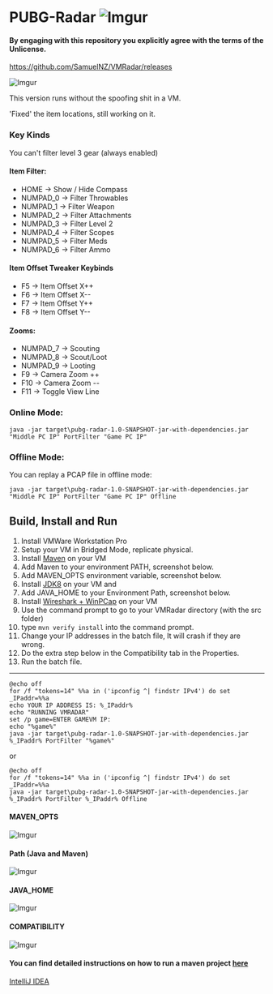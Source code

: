 # PUBG-Radar ![Imgur](https://i.imgur.com/n3JtN5d.png)

#### By engaging with this repository you explicitly agree with the terms of the Unlicense.

https://github.com/SamuelNZ/VMRadar/releases

![Imgur](https://i.imgur.com/Pc7foHp.gif)

This version runs without the spoofing shit in a VM.

'Fixed' the item locations, still working on it.

### Key Kinds
You can't filter level 3 gear (always enabled)

#### Item Filter:
* HOME -> Show / Hide Compass
* NUMPAD_0 -> Filter Throwables
* NUMPAD_1 -> Filter Weapon
* NUMPAD_2 -> Filter Attachments
* NUMPAD_3 -> Filter Level 2
* NUMPAD_4 -> Filter Scopes
* NUMPAD_5 -> Filter Meds
* NUMPAD_6 -> Filter Ammo

#### Item Offset Tweaker Keybinds
* F5 -> Item Offset X++
* F6 -> Item Offset X--
* F7 -> Item Offset Y++
* F8 -> Item Offset Y--

#### Zooms:
* NUMPAD_7 -> Scouting
* NUMPAD_8 -> Scout/Loot
* NUMPAD_9 -> Looting
* F9 ->  Camera Zoom ++
* F10 -> Camera Zoom --
* F11 -> Toggle View Line


### Online Mode:
`java -jar target\pubg-radar-1.0-SNAPSHOT-jar-with-dependencies.jar "Middle PC IP" PortFilter "Game PC IP"`

### Offline Mode:
You can replay a PCAP file in offline mode:

`java -jar target\pubg-radar-1.0-SNAPSHOT-jar-with-dependencies.jar "Middle PC IP" PortFilter "Game PC IP" Offline`


## Build, Install and Run

1. Install VMWare Workstation Pro
2. Setup your VM in Bridged Mode, replicate physical.
3. Install [Maven](https://maven.apache.org/install.html) on your VM
4. Add Maven to your environment PATH, screenshot below.
4. Add MAVEN_OPTS environment variable, screenshot below.
4. Install [JDK8](http://www.oracle.com/technetwork/java/javase/downloads/jdk8-downloads-2133151.html) on your VM and 
5. Add JAVA_HOME to your Environment Path, screenshot below.
5. Install [Wireshark + WinPCap](https://www.wireshark.org/) on your VM
6. Use the command prompt to go to your VMRadar directory (with the src folder)
7. type `mvn verify install` into the command prompt.
6. Change your IP addresses in the batch file, It will crash if they are wrong.
7. Do the extra step below in the Compatibility tab in the Properties.
8. Run the batch file.

----------------- 

```
@echo off
for /f "tokens=14" %%a in ('ipconfig ^| findstr IPv4') do set _IPaddr=%%a
echo YOUR IP ADDRESS IS: %_IPaddr%
echo "RUNNING VMRADAR"
set /p game=ENTER GAMEVM IP:
echo "%game%"
java -jar target\pubg-radar-1.0-SNAPSHOT-jar-with-dependencies.jar %_IPaddr% PortFilter "%game%"
```
or 

```
@echo off
for /f "tokens=14" %%a in ('ipconfig ^| findstr IPv4') do set _IPaddr=%%a
java -jar target\pubg-radar-1.0-SNAPSHOT-jar-with-dependencies.jar %_IPaddr% PortFilter %_IPaddr% Offline

```

#### MAVEN_OPTS
![Imgur](https://i.imgur.com/aWCdgUX.png)

#### Path (Java and Maven)
![Imgur](https://i.imgur.com/hSCYrCM.png)

#### JAVA_HOME
![Imgur](https://i.imgur.com/4zT1YNR.png)

#### COMPATIBILITY
![Imgur](https://i.imgur.com/Oz6HoDe.png)


#### You can find detailed instructions on how to run a maven project [here](https://maven.apache.org/run.html)

[IntelliJ IDEA](https://www.jetbrains.com/idea/?fromMenu)

